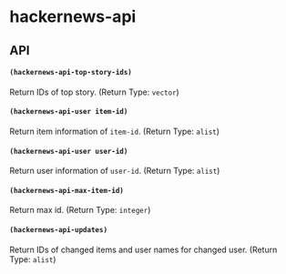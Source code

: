 # hackernews-api

## API

#### `(hackernews-api-top-story-ids)`

Return IDs of top story. (Return Type: `vector`)

#### `(hackernews-api-user item-id)`

Return item information of `item-id`. (Return Type: `alist`)

#### `(hackernews-api-user user-id)`

Return user information of `user-id`. (Return Type: `alist`)

#### `(hackernews-api-max-item-id)`

Return max id. (Return Type: `integer`)

#### `(hackernews-api-updates)`

Return IDs of changed items and user names for changed user.
(Return Type: `alist`)
